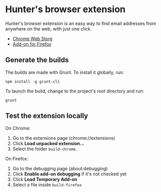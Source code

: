 # Hunter's browser extension
Hunter's browser extension is an easy way to find email addresses from anywhere on the web, with just one click.

* [Chrome Web Store](https://chrome.google.com/webstore/detail/hunter/hgmhmanijnjhaffoampdlllchpolkdnj)
* [Add-on for Firefox](https://addons.mozilla.org/en-US/firefox/addon/hunterio/)

## Generate the builds

The builds are made with Grunt. To install it globally, run:

```shell
npm install -g grunt-cli
```

To launch the build, change to the project's root directory and run:

```shell
grunt
```

## Test the extension locally

On Chrome:

1. Go to the extensions page (chrome://extensions)
2. Click **Load unpacked extension...**
3. Select the folder `build-chrome`.

On Firefox:

1. Go to the debugging page (about:debugging)
2. Click **Enable add-on debugging** if it's not checked yet
3. Click **Load Temporary Add-on**
4. Select a file inside `build-firefox`

